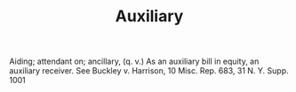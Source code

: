 ---
title: Auxiliary
permalink: "/definitions/auxiliary.html"
body: Aiding; attendant on; ancillary, (q. v.) As an auxiliary bill in equity, an
  auxiliary receiver. See Buckley v. Harrison, 10 Misc. Rep. 683, 31 N. Y. Supp. 1001
published_at: '2018-07-07'
layout: post
---